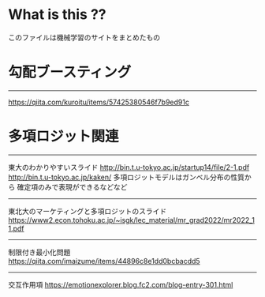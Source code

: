 # What is this ??
このファイルは機械学習のサイトをまとめたもの

# 勾配ブースティング
----
https://qiita.com/kuroitu/items/57425380546f7b9ed91c

# 多項ロジット関連
----
東大のわかりやすいスライド
http://bin.t.u-tokyo.ac.jp/startup14/file/2-1.pdf  
http://bin.t.u-tokyo.ac.jp/kaken/
多項ロジットモデルはガンベル分布の性質から
確定項のみで表現ができるなどなど

----
東北大のマーケティングと多項ロジットのスライド
https://www2.econ.tohoku.ac.jp/~isgk/lec_material/mr_grad2022/mr2022_11.pdf


----
制限付き最小化問題
https://qiita.com/imaizume/items/44896c8e1dd0bcbacdd5

---
交互作用項
https://emotionexplorer.blog.fc2.com/blog-entry-301.html
